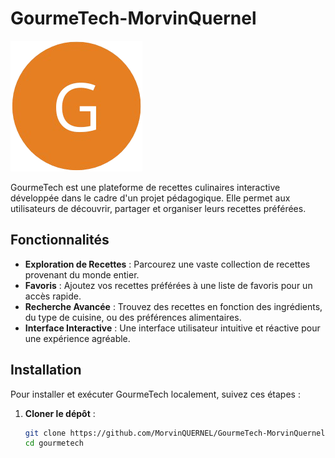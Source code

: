 # GourmeTech-MorvinQuernel


![GourmeTech Logo](assets/icons/logo-gourmetTech.png)

GourmeTech est une plateforme de recettes culinaires interactive développée dans le cadre d'un projet pédagogique. Elle permet aux utilisateurs de découvrir, partager et organiser leurs recettes préférées.

## Fonctionnalités

- **Exploration de Recettes** : Parcourez une vaste collection de recettes provenant du monde entier.
- **Favoris** : Ajoutez vos recettes préférées à une liste de favoris pour un accès rapide.
- **Recherche Avancée** : Trouvez des recettes en fonction des ingrédients, du type de cuisine, ou des préférences alimentaires.
- **Interface Interactive** : Une interface utilisateur intuitive et réactive pour une expérience agréable.

## Installation

Pour installer et exécuter GourmeTech localement, suivez ces étapes :

1. **Cloner le dépôt** :
   ```bash
   git clone https://github.com/MorvinQUERNEL/GourmeTech-MorvinQuernel.git
   cd gourmetech
